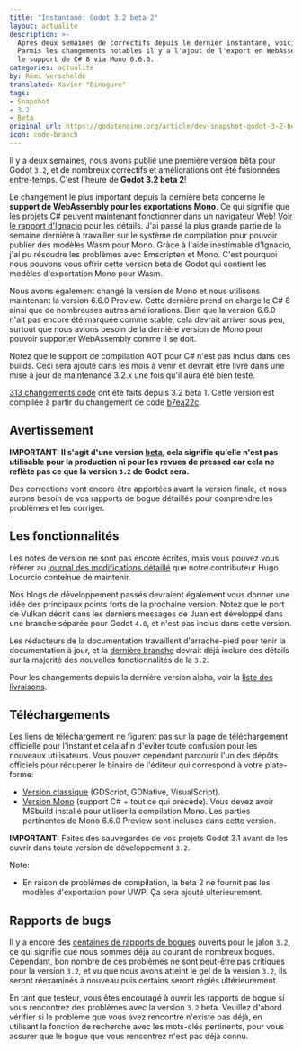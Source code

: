 ```yaml
---
title: "Instantané: Godot 3.2 beta 2"
layout: actualite
description: >-
  Après deux semaines de correctifs depuis le dernier instantané, voici Godot 3.2 beta 2.
  Parmis les changements notables il y a l'ajout de l'export en WebAssembly pour les versions Mono ainsi que
  le support de C# 8 via Mono 6.6.0.
categories: actualite
by: Rémi Verschelde 
translated: Xavier "Binogure"
tags:
- Snapshot
- 3.2
- Beta
original_url: https://godotengine.org/article/dev-snapshot-godot-3-2-beta-2
icon: code-branch
---
```

Il y a deux semaines, nous avons publié une première version bêta pour Godot `3.2`, et de nombreux correctifs et améliorations ont été fusionnées entre-temps. C'est l'heure de **Godot 3.2 beta 2**!

Le changement le plus important depuis la dernière beta concerne le **support de WebAssembly pour les exportations Mono**. Ce qui signifie que les projets C# peuvent maintenant fonctionner dans un navigateur Web! [Voir le rapport d'Ignacio](/actualite-csharpprogressreport/) pour les détails. J'ai passé la plus grande partie de la semaine dernière à travailler sur le système de compilation pour pouvoir publier des modèles Wasm pour Mono. Gràce à l'aide inestimable d'Ignacio, j'ai pu résoudre les problèmes avec Emscripten et Mono. C'est pourquoi nous pouvons vous offrir cette version beta de Godot qui contient les modèles d'exportation Mono pour Wasm.

Nous avons également changé la version de Mono et nous utilisons maintenant la version 6.6.0 Preview. Cette dernière prend en charge le C# 8 ainsi que de nombreuses autres améliorations. Bien que la version 6.6.0 n'ait pas encore été marquée comme stable, cela devrait arriver sous peu, surtout que nous avions besoin de la dernière version de Mono pour pouvoir supporter WebAssembly comme il se doit.

Notez que le support de compilation AOT pour C# n'est pas inclus dans ces builds. Ceci sera ajouté dans les mois à venir et devrait être livré dans une mise à jour de maintenance 3.2.x une fois qu'il aura été bien testé.

[313 changements code](https://github.com/godotengine/godot/compare/077b5f6c2c06bb2c0af525ee25f87e0db719f9d2...b7ea22c5d203da1b592a743a4c893de25cd34408) ont été faits depuis 3.2 beta 1. Cette version est compilée à partir du changement de code [b7ea22c](https://github.com/godotengine/godot/commit/b7ea22c5d203da1b592a743a4c893de25cd34408).

## Avertissement
**IMPORTANT: Il s'agit d'une version [beta](https://en.wikipedia.org/wiki/Software_release_life_cycle#Beta), cela signifie qu'elle n'est pas utilisable pour la production ni pour les revues de pressed car cela ne reflète pas ce que la version `3.2` de Godot sera.**

Des corrections vont encore être apportées avant la version finale, et nous aurons besoin de vos rapports de bogue détaillés pour comprendre les problèmes et les corriger.

## Les fonctionnalités
Les notes de version ne sont pas encore écrites, mais vous pouvez vous référer au [journal des modifications détaillé](https://gist.github.com/Calinou/49aefe52ce8f67ffa3f743932123d14f) que notre contributeur Hugo Locurcio conteinue de maintenir.

Nos blogs de développement passés devraient également vous donner une idée des principaux points forts de la prochaine version. Notez que le port de Vulkan décrit dans les derniers messages de Juan est développé dans une branche séparée pour Godot `4.0`, et n'est pas inclus dans cette version.

Les rédacteurs de la documentation travaillent d'arrache-pied pour tenir la documentation à jour, et la [dernière branche](https://docs.godotengine.org/fr/latest/) devrait déjà inclure des détails sur la majorité des nouvelles fonctionnalités de la `3.2`.

Pour les changements depuis la dernière version alpha, voir la [liste des livraisons](https://github.com/godotengine/godot/compare/077b5f6c2c06bb2c0af525ee25f87e0db719f9d2...b7ea22c5d203da1b592a743a4c893de25cd34408).

## Téléchargements
Les liens de téléchargement ne figurent pas sur la page de téléchargement officielle pour l'instant et cela afin d'éviter toute confusion pour les nouveaux utilisateurs. Vous pouvez cependant parcourir l'un des dépôts officiels pour récupérer le binaire de l'éditeur qui correspond à votre plate-forme:

- [Version classique](https://downloads.tuxfamily.org/godotengine/3.2/beta2/) (GDScript, GDNative, VisualScript).
- [Version Mono](https://downloads.tuxfamily.org/godotengine/3.2/beta2/mono/) (support C# + tout ce qui précède). Vous devez avoir MSbuild installé pour utiliser la compilation Mono. Les parties pertinentes de Mono 6.6.0 Preview sont incluses dans cette version.

**IMPORTANT:** Faites des sauvegardes de vos projets Godot 3.1 avant de les ouvrir dans toute version de développement `3.2`.

Note:
- En raison de problèmes de compilation, la beta 2 ne fournit pas les modèles d'exportation pour UWP. Ça sera ajouté ultérieurement.

## Rapports de bugs
Il y a encore des [centaines de rapports de bogues](https://github.com/godotengine/godot/issues?utf8=%E2%9C%93&q=is%3Aopen+is%3Aissue+milestone%3A3.2+label%3Abug+) ouverts pour le jalon `3.2`, ce qui signifie que nous sommes déjà au courant de nombreux bogues. Cependant, bon nombre de ces problèmes ne sont peut-être pas critiques pour la version `3.2`, et vu que nous avons atteint le gel de la version `3.2`, ils seront réexaminés à nouveau puis certains seront réglés ultérieurement.

En tant que testeur, vous êtes encouragé à ouvrir les rapports de bogue si vous rencontrez des problèmes avec la version `3.2` beta. Veuillez d'abord vérifier si le problème que vous avez rencontré n'existe pas déjà, en utilisant la fonction de recherche avec les mots-clés pertinents, pour vous assurer que le bogue que vous rencontrez n'est pas déjà connu.
